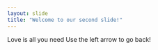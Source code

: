 ```yaml
---
layout: slide
title: "Welcome to our second slide!"
---
```

Love is all you need
Use the left arrow to go back!
